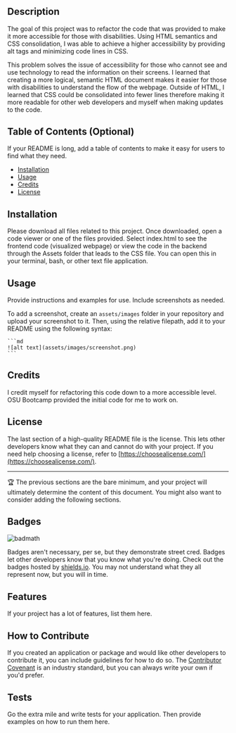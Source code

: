 # <module-challenge-1-code-refactory>

## Description

The goal of this project was to refactor the code that was provided to make it more accessible for those with disabilities. Using HTML semantics and CSS consolidation, I was able to achieve a higher accessibility by providing alt tags and minimizing code lines in CSS.

This problem solves the issue of accessibility for those who cannot see and use technology to read the information on their screens. I learned that creating a more logical, semantic HTML document makes it easier for those with disabilities to understand the flow of the webpage. Outside of HTML, I learned that CSS could be consolidated into fewer lines therefore making it more readable for other web developers and myself when making updates to the code.

## Table of Contents (Optional)

If your README is long, add a table of contents to make it easy for users to find what they need.

- [Installation](#installation)
- [Usage](#usage)
- [Credits](#credits)
- [License](#license)

## Installation

Please download all files related to this project. Once downloaded, open a code viewer or one of the files provided. Select index.html to see the frontend code (visualized webpage) or view the code in the backend through the Assets folder that leads to the CSS file. You can open this in your terminal, bash, or other text file application.

## Usage

Provide instructions and examples for use. Include screenshots as needed.

To add a screenshot, create an `assets/images` folder in your repository and upload your screenshot to it. Then, using the relative filepath, add it to your README using the following syntax:

    ```md
    ![alt text](assets/images/screenshot.png)
    ```

## Credits

I credit myself for refactoring this code down to a more accessible level. OSU Bootcamp provided the initial code for me to work on.

## License

The last section of a high-quality README file is the license. This lets other developers know what they can and cannot do with your project. If you need help choosing a license, refer to [https://choosealicense.com/](https://choosealicense.com/).

---

🏆 The previous sections are the bare minimum, and your project will ultimately determine the content of this document. You might also want to consider adding the following sections.

## Badges

![badmath](https://img.shields.io/github/languages/top/lernantino/badmath)

Badges aren't necessary, per se, but they demonstrate street cred. Badges let other developers know that you know what you're doing. Check out the badges hosted by [shields.io](https://shields.io/). You may not understand what they all represent now, but you will in time.

## Features

If your project has a lot of features, list them here.

## How to Contribute

If you created an application or package and would like other developers to contribute it, you can include guidelines for how to do so. The [Contributor Covenant](https://www.contributor-covenant.org/) is an industry standard, but you can always write your own if you'd prefer.

## Tests

Go the extra mile and write tests for your application. Then provide examples on how to run them here.